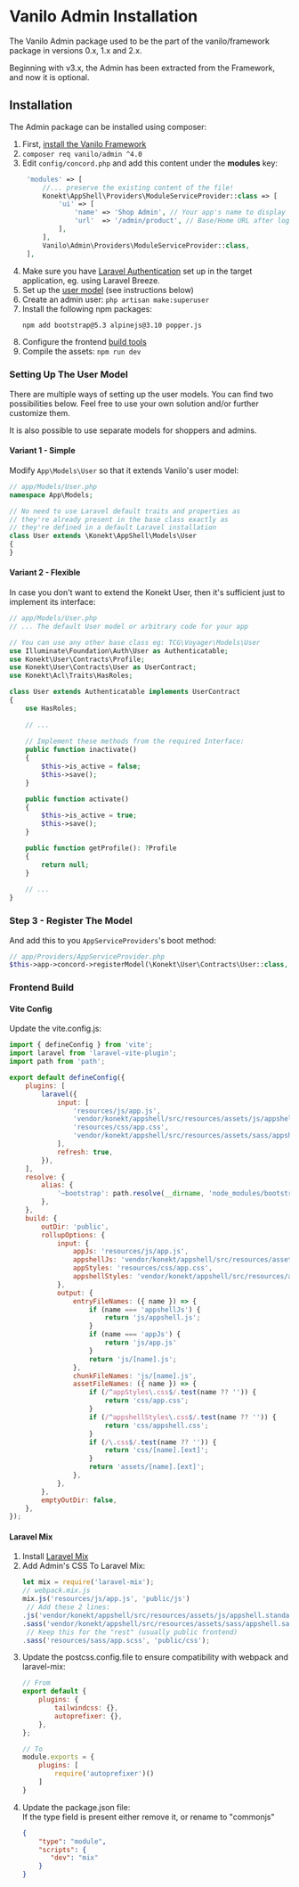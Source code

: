 # Vanilo Admin Installation

The Vanilo Admin package used to be the part of the vanilo/framework package in versions 0.x, 1.x and 2.x.

Beginning with v3.x, the Admin has been extracted from the Framework, and now it is optional.

## Installation

The Admin package can be installed using composer:

1. First, [install the Vanilo Framework](/docs/{{version}}/installation)
2. `composer req vanilo/admin ^4.0`
3. Edit `config/concord.php` and add this content under the **modules** key:
   ```php
    'modules' => [
        //... preserve the existing content of the file!
        Konekt\AppShell\Providers\ModuleServiceProvider::class => [
            'ui' => [
                'name' => 'Shop Admin', // Your app's name to display on admin
                'url'  => '/admin/product', // Base/Home URL after login (eg. dashboard)
            ],
        ],
        Vanilo\Admin\Providers\ModuleServiceProvider::class,  
    ],
   ```
4. Make sure you have [Laravel Authentication](https://laravel.com/docs/10.x/authentication) set up in the target application, eg. using Laravel Breeze.
5. Set up the [user model](#setting-up-the-user-model) (see instructions below)
6. Create an admin user: `php artisan make:superuser`
7. Install the following npm packages: 
   ```bash
   npm add bootstrap@5.3 alpinejs@3.10 popper.js
   ```
8. Configure the frontend [build tools](#frontend-build)
9. Compile the assets: `npm run dev`

### Setting Up The User Model

There are multiple ways of setting up the user models. You can find two possibilities below.
Feel free to use your own solution and/or further customize them.

It is also possible to use separate models for shoppers and admins.

#### Variant 1 - Simple

Modify `App\Models\User` so that it extends Vanilo's user model:

```php
// app/Models/User.php
namespace App\Models;

// No need to use Laravel default traits and properties as
// they're already present in the base class exactly as
// they're defined in a default Laravel installation
class User extends \Konekt\AppShell\Models\User
{
}
```

#### Variant 2 - Flexible

In case you don't want to extend the Konekt User, then it's sufficient just to implement its
interface:

```php
// app/Models/User.php
// ... The default User model or arbitrary code for your app

// You can use any other base class eg: TCG\Voyager\Models\User
use Illuminate\Foundation\Auth\User as Authenticatable;
use Konekt\User\Contracts\Profile;
use Konekt\User\Contracts\User as UserContract;
use Konekt\Acl\Traits\HasRoles;

class User extends Authenticatable implements UserContract
{
    use HasRoles;
    
    // ...
    
    // Implement these methods from the required Interface:
    public function inactivate()
    {
        $this->is_active = false;
        $this->save();
    }

    public function activate()
    {
        $this->is_active = true;
        $this->save();
    }

    public function getProfile(): ?Profile
    {
        return null;
    }
    
    // ...
}
```

### Step 3 - Register The Model

And add this to you `AppServiceProviders`'s boot method:

```php
// app/Providers/AppServiceProvider.php
$this->app->concord->registerModel(\Konekt\User\Contracts\User::class, \App\Models\User::class);
```

### Frontend Build

#### Vite Config

Update the vite.config.js:      

```javascript
import { defineConfig } from 'vite';
import laravel from 'laravel-vite-plugin';
import path from 'path';

export default defineConfig({
    plugins: [
        laravel({
            input: [
                'resources/js/app.js',
                'vendor/konekt/appshell/src/resources/assets/js/appshell.standalone.js',
                'resources/css/app.css',
                'vendor/konekt/appshell/src/resources/assets/sass/appshell.sass',
            ],
            refresh: true,
        }),
    ],
    resolve: {
        alias: {
            '~bootstrap': path.resolve(__dirname, 'node_modules/bootstrap'),
        },
    },
    build: {
        outDir: 'public',
        rollupOptions: {
            input: {
                appJs: 'resources/js/app.js',
                appshellJs: 'vendor/konekt/appshell/src/resources/assets/js/appshell.standalone.js',
                appStyles: 'resources/css/app.css',
                appshellStyles: 'vendor/konekt/appshell/src/resources/assets/sass/appshell.sass',
            },
            output: {
                entryFileNames: ({ name }) => {
                    if (name === 'appshellJs') {
                        return 'js/appshell.js';
                    }
                    if (name === 'appJs') {
                        return 'js/app.js'
                    }
                    return 'js/[name].js';
                },
                chunkFileNames: 'js/[name].js',
                assetFileNames: ({ name }) => {
                    if (/^appStyles\.css$/.test(name ?? '')) {
                        return 'css/app.css';
                    }
                    if (/^appshellStyles\.css$/.test(name ?? '')) {
                        return 'css/appshell.css';
                    }
                    if (/\.css$/.test(name ?? '')) {
                        return 'css/[name].[ext]';
                    }
                    return 'assets/[name].[ext]';
                },
            },
        },
        emptyOutDir: false,
    },
});
```

#### Laravel Mix

1. Install [Laravel Mix](https://laravel-mix.com/docs/6.0/installation)
2. Add Admin's CSS To Laravel Mix:    
   ```javascript
   let mix = require('laravel-mix');
   // webpack.mix.js
   mix.js('resources/js/app.js', 'public/js')
    // Add these 2 lines:
   .js('vendor/konekt/appshell/src/resources/assets/js/appshell.standalone.js', 'public/js/appshell.js')
   .sass('vendor/konekt/appshell/src/resources/assets/sass/appshell.sass', 'public/css')
    // Keep this for the "rest" (usually public frontend)
   .sass('resources/sass/app.scss', 'public/css');
   ```
3. Update the postcss.config.file to ensure compatibility with webpack and laravel-mix:      
    ```javascript
    // From
    export default {
        plugins: {
            tailwindcss: {},
            autoprefixer: {},
        },
    };
    
    // To
    module.exports = {
        plugins: [
            require('autoprefixer')()
        ]
    }
    ```
4. Update the package.json file:  
   If the type field is present either remove it, or rename to "commonjs"    
    ```json
   {                
        "type": "module", 
        "scripts": {
           "dev": "mix"
        }
   }
    ```
